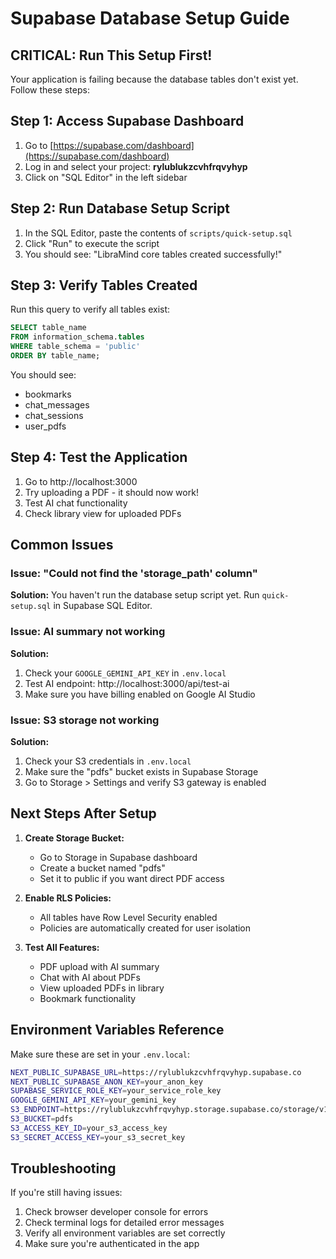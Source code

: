 # Supabase Database Setup Guide

## CRITICAL: Run This Setup First!

Your application is failing because the database tables don't exist yet. Follow these steps:

## Step 1: Access Supabase Dashboard
1. Go to [https://supabase.com/dashboard](https://supabase.com/dashboard)
2. Log in and select your project: **rylublukzcvhfrqvyhyp**
3. Click on "SQL Editor" in the left sidebar

## Step 2: Run Database Setup Script
1. In the SQL Editor, paste the contents of `scripts/quick-setup.sql`
2. Click "Run" to execute the script
3. You should see: "LibraMind core tables created successfully!"

## Step 3: Verify Tables Created
Run this query to verify all tables exist:
```sql
SELECT table_name 
FROM information_schema.tables 
WHERE table_schema = 'public'
ORDER BY table_name;
```

You should see:
- bookmarks
- chat_messages  
- chat_sessions
- user_pdfs

## Step 4: Test the Application
1. Go to http://localhost:3000
2. Try uploading a PDF - it should now work!
3. Test AI chat functionality
4. Check library view for uploaded PDFs

## Common Issues

### Issue: "Could not find the 'storage_path' column"
**Solution:** You haven't run the database setup script yet. Run `quick-setup.sql` in Supabase SQL Editor.

### Issue: AI summary not working
**Solution:** 
1. Check your `GOOGLE_GEMINI_API_KEY` in `.env.local`
2. Test AI endpoint: http://localhost:3000/api/test-ai
3. Make sure you have billing enabled on Google AI Studio

### Issue: S3 storage not working
**Solution:** 
1. Check your S3 credentials in `.env.local`
2. Make sure the "pdfs" bucket exists in Supabase Storage
3. Go to Storage > Settings and verify S3 gateway is enabled

## Next Steps After Setup
1. **Create Storage Bucket:**
   - Go to Storage in Supabase dashboard
   - Create a bucket named "pdfs"
   - Set it to public if you want direct PDF access

2. **Enable RLS Policies:**
   - All tables have Row Level Security enabled
   - Policies are automatically created for user isolation

3. **Test All Features:**
   - PDF upload with AI summary
   - Chat with AI about PDFs
   - View uploaded PDFs in library
   - Bookmark functionality

## Environment Variables Reference
Make sure these are set in your `.env.local`:
```bash
NEXT_PUBLIC_SUPABASE_URL=https://rylublukzcvhfrqvyhyp.supabase.co
NEXT_PUBLIC_SUPABASE_ANON_KEY=your_anon_key
SUPABASE_SERVICE_ROLE_KEY=your_service_role_key
GOOGLE_GEMINI_API_KEY=your_gemini_key
S3_ENDPOINT=https://rylublukzcvhfrqvyhyp.storage.supabase.co/storage/v1/s3
S3_BUCKET=pdfs
S3_ACCESS_KEY_ID=your_s3_access_key
S3_SECRET_ACCESS_KEY=your_s3_secret_key
```

## Troubleshooting
If you're still having issues:
1. Check browser developer console for errors
2. Check terminal logs for detailed error messages
3. Verify all environment variables are set correctly
4. Make sure you're authenticated in the app